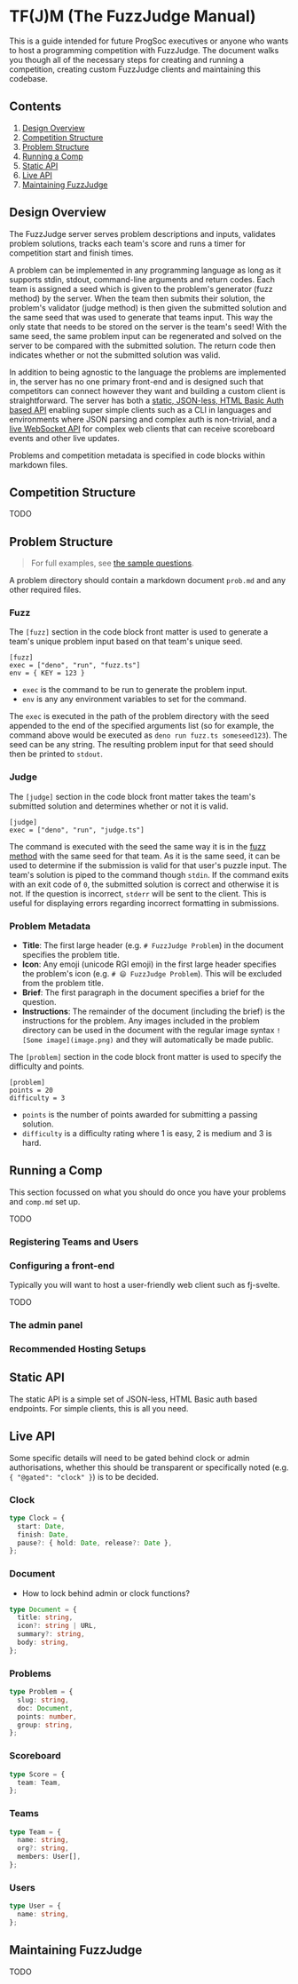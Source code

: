 # TF(J)M (The FuzzJudge Manual)
This is a guide intended for future ProgSoc executives or anyone who wants to host a programming competition with FuzzJudge. The document walks you though all of the necessary steps for creating and running a competition, creating custom FuzzJudge clients and maintaining this codebase.

## Contents
1. [Design Overview](#design-overview)
1. [Competition Structure](#running-a-competition)
1. [Problem Structure](#problem-structure)
1. [Running a Comp](#running-a-comp)
1. [Static API](#static-api)
1. [Live API](#live-api)
1. [Maintaining FuzzJudge](#maintaining-fuzzjudge)

## Design Overview
The FuzzJudge server serves problem descriptions and inputs, validates problem solutions, tracks each team's score and runs a timer for competition start and finish times.

A problem can be implemented in any programming language as long as it supports stdin, stdout, command-line arguments and return codes. Each team is assigned a seed which is given to the problem's generator (fuzz method) by the server. 
When the team then submits their solution, the problem's validator (judge method) is then given the submitted solution and the same seed that was used to generate that teams input. 
This way the only state that needs to be stored on the server is the team's seed! With the same seed, the same problem input can be regenerated and solved on the server to be compared with the submitted solution. The return code then indicates whether or not the submitted solution was valid.

In addition to being agnostic to the language the problems are implemented in, the server has no one primary front-end and is designed such that competitors can connect however they want and building a custom client is straightforward.
The server has both a [static, JSON-less, HTML Basic Auth based API](#static-api) enabling super simple clients such as a CLI in languages and environments where JSON parsing and complex auth is non-trivial, and a [live WebSocket API](#live-api) for complex web clients that can receive scoreboard events and other live updates.

Problems and competition metadata is specified in code blocks within markdown files. 

## Competition Structure

TODO

## Problem Structure
> For full examples, see [the sample questions](https://github.com/ProgSoc/FuzzJudge/tree/main/sample).

A problem directory should contain a markdown document `prob.md` and any other required files.

### Fuzz

The `[fuzz]` section in the code block front matter is used to generate a team's unique problem input based on that team's unique seed.

```
[fuzz]
exec = ["deno", "run", "fuzz.ts"]
env = { KEY = 123 }
```

- `exec` is the command to be run to generate the problem input.
- `env` is any any environment variables to set for the command.

The `exec` is executed in the path of the problem directory with the seed appended to the end of the specified arguments list (so for example, the command above would be executed as `deno run fuzz.ts someseed123`). 
The seed can be any string. 
The resulting problem input for that seed should then be printed to `stdout`.

### Judge

The `[judge]` section in the code block front matter takes the team's submitted solution and determines whether or not it is valid.

```
[judge]
exec = ["deno", "run", "judge.ts"]
```

The command is executed with the seed the same way it is in the [fuzz method](#fuzz) with the same seed for that team. As it is the same seed, it can be used to determine if the submission is valid for that user's puzzle input. 
The team's solution is piped to the command though `stdin`. 
If the command exits with an exit code of `0`, the submitted solution is correct and otherwise it is not. If the question is incorrect, `stderr` will be sent to the client. This is useful for displaying errors regarding incorrect formatting in submissions.

### Problem Metadata

- **Title**: The first large header (e.g. `# FuzzJudge Problem`) in the document specifies the problem title.
- **Icon**: Any emoji (unicode RGI emoji) in the first large header specifies the problem's icon (e.g. `# 😄 FuzzJudge Problem`). This will be excluded from the problem title.
- **Brief**: The first paragraph in the document specifies a brief for the question.
- **Instructions**: The remainder of the document (including the brief) is the instructions for the problem. Any images included in the problem directory can be used in the document with the regular image syntax `![Some image](image.png)` and they will automatically be made public.

The `[problem]` section in the code block front matter is used to specify the difficulty and points.

```
[problem]
points = 20
difficulty = 3
```

- `points` is the number of points awarded for submitting a passing solution.
- `difficulty` is a difficulty rating where 1 is easy, 2 is medium and 3 is hard.

## Running a Comp
This section focussed on what you should do once you have your problems and `comp.md` set up.

TODO

### Registering Teams and Users

### Configuring a front-end
Typically you will want to host a user-friendly web client such as fj-svelte.

TODO

### The admin panel

### Recommended Hosting Setups


## Static API
The static API is a simple set of JSON-less, HTML Basic auth based endpoints. For simple clients, this is all you need.

## Live API

Some specific details will need to be gated behind clock or admin authorisations,
whether this should be transparent or specifically noted (e.g. `{ "@gated": "clock" }`) is to be decided.

### Clock

```ts
type Clock = {
  start: Date,
  finish: Date,
  pause?: { hold: Date, release?: Date },
};
```

### Document

* How to lock behind admin or clock functions?

```ts
type Document = {
  title: string,
  icon?: string | URL,
  summary?: string,
  body: string,
};
```

### Problems

```ts
type Problem = {
  slug: string,
  doc: Document,
  points: number,
  group: string,
};
```

### Scoreboard

```ts
type Score = {
  team: Team,
};
```

### Teams

```ts
type Team = {
  name: string,
  org?: string,
  members: User[],
};
```

### Users

```ts
type User = {
  name: string,
};
```

## Maintaining FuzzJudge

TODO
